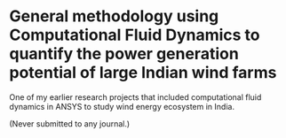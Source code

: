 # General methodology using Computational Fluid Dynamics to quantify the power generation potential of large Indian wind farms


One of my earlier research projects that included computational fluid dynamics in ANSYS to study wind energy ecosystem in India.  

(Never submitted to any journal.)